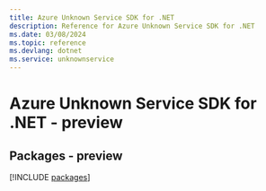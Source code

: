 ```yaml
---
title: Azure Unknown Service SDK for .NET
description: Reference for Azure Unknown Service SDK for .NET
ms.date: 03/08/2024
ms.topic: reference
ms.devlang: dotnet
ms.service: unknownservice
---
```

# Azure Unknown Service SDK for .NET - preview
## Packages - preview
[!INCLUDE [packages](unknown-service-index.md)]